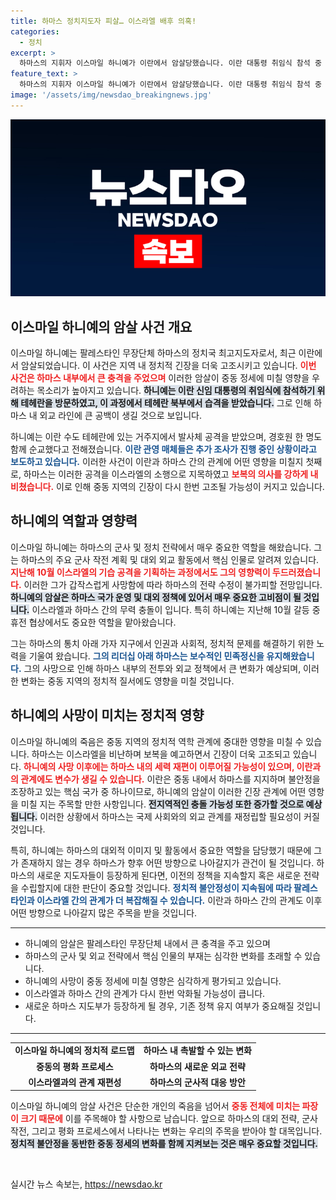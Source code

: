 ```yaml
---
title: 하마스 정치지도자 피살… 이스라엘 배후 의혹!
categories:
  - 정치
excerpt: >
  하마스의 지휘자 이스마일 하니예가 이란에서 암살당했습니다. 이란 대통령 취임식 참석 중 발생한 이번 사건은 하마스의 보복 경고로 이어져 중동의 긴장이 고조되고 있습니다.
feature_text: >
  하마스의 지휘자 이스마일 하니예가 이란에서 암살당했습니다. 이란 대통령 취임식 참석 중 발생한 이번 사건은 하마스의 보복 경고로 이어져 중동의 긴장이 고조되고 있습니다.
image: '/assets/img/newsdao_breakingnews.jpg'
---
```


<p><img src="/assets/img/newsdao_breakingnews.jpg" alt="firstkoreanews 속보" /></p>

<h2 data-ke-size="size26">이스마일 하니예의 암살 사건 개요</h2>

<p data-ke-size="size16">이스마일 하니예는 팔레스타인 무장단체 하마스의 정치국 최고지도자로서, 최근 이란에서 암살되었습니다. 이 사건은 지역 내 정치적 긴장을 더욱 고조시키고 있습니다. <b><span style="color: #ee2323;">이번 사건은 하마스 내부에서 큰 충격을 주었으며</span></b> 이러한 암살이 중동 정세에 미칠 영향을 우려하는 목소리가 높아지고 있습니다. <b><span style="background-color: #21538527;">하니예는 이란 신임 대통령의 취임식에 참석하기 위해 테헤란을 방문하였고, 이 과정에서 테헤란 북부에서 습격을 받았습니다.</span></b> 그로 인해 하마스 내 외교 라인에 큰 공백이 생길 것으로 보입니다.</p>

<p data-ke-size="size16">하니예는 이란 수도 테헤란에 있는 거주지에서 발사체 공격을 받았으며, 경호원 한 명도 함께 순교했다고 전해졌습니다. <b><span style="color: #1a5490;">이란 관영 매체들은 추가 조사가 진행 중인 상황이라고 보도하고 있습니다.</span></b> 이러한 사건이 이란과 하마스 간의 관계에 어떤 영향을 미칠지 첫째로, 하마스는 이러한 공격을 이스라엘의 소행으로 지목하였고 <b><span style="color: #ee2323;">보복의 의사를 강하게 내비쳤습니다.</span></b> 이로 인해 중동 지역의 긴장이 다시 한번 고조될 가능성이 커지고 있습니다. </p>

<h2>하니예의 역할과 영향력</h2>

<p data-ke-size="size16">이스마일 하니예는 하마스의 군사 및 정치 전략에서 매우 중요한 역할을 해왔습니다. 그는 하마스의 주요 군사 작전 계획 및 대외 외교 활동에서 핵심 인물로 알려져 있습니다. <b><span style="color: #ee2323;">지난해 10월 이스라엘의 기습 공격을 기획하는 과정에서도 그의 영향력이 두드러졌습니다.</span></b> 이러한 그가 갑작스럽게 사망함에 따라 하마스의 전략 수정이 불가피할 전망입니다. <b><span style="background-color: #21538527;">하니예의 암살은 하마스 국가 운영 및 대외 정책에 있어서 매우 중요한 고비점이 될 것입니다.</span></b> 이스라엘과 하마스 간의 무력 충돌이 입니다. 특히 하니예는 지난해 10월 갈등 중 휴전 협상에서도 중요한 역할을 맡아왔습니다.</p>

<p data-ke-size="size16">그는 하마스의 통치 아래 가자 지구에서 인권과 사회적, 정치적 문제를 해결하기 위한 노력을 기울여 왔습니다. <b><span style="color: #1a5490;">그의 리더십 아래 하마스는 보수적인 민족정신을 유지해왔습니다.</span></b> 그의 사망으로 인해 하마스 내부의 전투와 외교 정책에서 큰 변화가 예상되며, 이러한 변화는 중동 지역의 정치적 질서에도 영향을 미칠 것입니다.</p>

<h2>하니예의 사망이 미치는 정치적 영향</h2>

<p data-ke-size="size16">이스마일 하니예의 죽음은 중동 지역의 정치적 역학 관계에 중대한 영향을 미칠 수 있습니다. 하마스는 이스라엘을 비난하며 보복을 예고하면서 긴장이 더욱 고조되고 있습니다. <b><span style="color: #ee2323;">하니예의 사망 이후에는 하마스 내의 세력 재편이 이루어질 가능성이 있으며, 이란과의 관계에도 변수가 생길 수 있습니다.</span></b> 이란은 중동 내에서 하마스를 지지하며 불안정을 조장하고 있는 핵심 국가 중 하나이므로, 하니예의 암살이 이러한 긴장 관계에 어떤 영항을 미칠 지는 주목할 만한 사항입니다. <b><span style="background-color: #21538527;">전지역적인 충돌 가능성 또한 증가할 것으로 예상됩니다.</span></b> 이러한 상황에서 하마스는 국제 사회와의 외교 관계를 재정립할 필요성이 커질 것입니다.</p>

<p data-ke-size="size16">특히, 하니예는 하마스의 대외적 이미지 및 활동에서 중요한 역할을 담당했기 때문에 그가 존재하지 않는 경우 하마스가 향후 어떤 방향으로 나아갈지가 관건이 될 것입니다. 하마스의 새로운 지도자들이 등장하게 된다면, 이전의 정책을 지속할지 혹은 새로운 전략을 수립할지에 대한 판단이 중요할 것입니다. <b><span style="color: #1a5490;">정치적 불안정성이 지속됨에 따라 팔레스타인과 이스라엘 간의 관계가 더 복잡해질 수 있습니다.</span></b> 이란과 하마스 간의 관계도 이후 어떤 방향으로 나아갈지 많은 주목을 받을 것입니다.</p>

<hr>

<ul>
<li>하니예의 암살은 팔레스타인 무장단체 내에서 큰 충격을 주고 있으며</li>
<li>하마스의 군사 및 외교 전략에서 핵심 인물의 부재는 심각한 변화를 초래할 수 있습니다.</li>
<li>하니예의 사망이 중동 정세에 미칠 영향은 심각하게 평가되고 있습니다.</li>
<li>이스라엘과 하마스 간의 관계가 다시 한번 악화될 가능성이 큽니다.</li>
<li>새로운 하마스 지도부가 등장하게 될 경우, 기존 정책 유지 여부가 중요해질 것입니다.</li>
</ul>

<hr>

<table>
  <tr>
    <td style="text-align: center; height: 17px;"><b>이스마일 하니예의 정치적 로드맵</b></td>
    <td style="text-align: center; height: 17px;"><b>하마스 내 촉발할 수 있는 변화</b></td>
  </tr>
  <tr>
    <td style="text-align: center; height: 17px;"><b>중동의 평화 프로세스</b></td>
    <td style="text-align: center; height: 17px;"><b>하마스의 새로운 외교 전략</b></td>
  </tr>
  <tr>
    <td style="text-align: center; height: 17px;"><b>이스라엘과의 관계 재편성</b></td>
    <td style="text-align: center; height: 17px;"><b>하마스의 군사적 대응 방안</b></td>
  </tr>
</table>

<p data-ke-size="size16">이스마일 하니예의 암살 사건은 단순한 개인의 죽음을 넘어서 <b><span style="color: #ee2323;">중동 전체에 미치는 파장이 크기 때문에</span></b> 이를 주목해야 할 사항으로 남습니다. 앞으로 하마스의 대외 전략, 군사 작전, 그리고 평화 프로세스에서 나타나는 변화는 우리의 주목을 받아야 할 대목입니다. <b><span style="background-color: #21538527;">정치적 불안정을 동반한 중동 정세의 변화를 함께 지켜보는 것은 매우 중요할 것입니다.</span></b></p>

<p data-ke-size="size16">&nbsp;</p>
실시간 뉴스 속보는, <a href="https://newsdao.kr" rel="dofollow">https://newsdao.kr</a>


